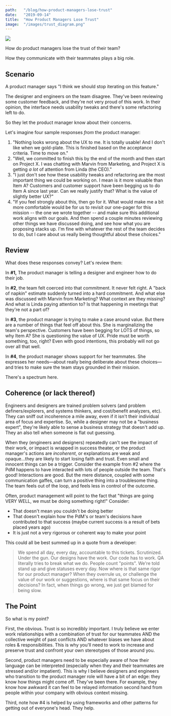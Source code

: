 ```yaml
---
path:	"/blog/how-product-managers-lose-trust"
date:	"2019-09-14"
title:	"How Product Managers Lose Trust"
image:	"/images/trust_diagram.png"
---
```


![](/images/trust_diagram.png)

How do product managers lose the trust of their team?

How they communicate with their teammates plays a big role.

## Scenario

A product manager says "I think we should stop iterating on this feature."

The designer and engineers on the team disagree. They've been reviewing some customer feedback, and they're not very proud of this work.  In their opinion, the interface needs usability tweaks and there's some refactoring left to do. 

So they let the product manager know about their concerns. 

Let's imagine four sample responses *from* the product manager:
1. "Nothing looks wrong about the UX to me. It is totally usable! And I don't like when we gold-plate. This is finished based on the acceptance criteria. Time to move on."
2. "Well, we committed to finish this by the end of the month and then start on Project X. I was chatting with Marvin from Marketing, and Project X is getting *a lot* of attention from Linda (the CEO)."
3. "I just don't see how these usability tweaks and refactoring are the most important thing we could be working on. I mean is it more valuable than Item A? Customers and customer support have been begging us to do Item A since last year. Can we really justify that? What is the value of slightly better UX?"
4. "If you feel strongly about this, then go for it. What would make me a bit more comfortable would be for us to revisit our one-pager for this mission -- the one we wrote together -- and make sure this additional work aligns with our goals. And then spend a couple minutes reviewing other things we have discussed doing, and see how what you are proposing stacks up. I'm fine with whatever the rest of the team decides to do, but I care about us really being thoughtful about these choices."

## Review

What does these responses convey? Let's review them:

In **#1,** The product manager is telling a designer and engineer how to do their job.

In **#2**, the team felt coerced into that commitment. It never felt right. A "back of napkin" estimate suddenly turned into a hard commitment. And what else was discussed with Marvin from Marketing? What context are they missing? And what is Linda paying attention to? Is that happening in meetings that they're not a part of? 

In **#3**, the product manager is trying to make a case around value. But there are a number of things that feel off about this. She is marginalizing the team's perspective. Customers have been begging for LOTS of things, so why Item A? She  is questioning the value of UX. Pride must be worth something, too, right? Even with good intentions, this probably will not go over all that well.

In **#4**, the product manager shows support for her teammates. She expresses her needs—about really being deliberate about these choices—and tries to make sure the team stays grounded in their mission.

There's a spectrum here.

## Coherence (or lack thereof)

Engineers and designers are trained problem solvers (and problem definers/explorers, and systems thinkers, and cost/benefit analyzers, etc). They can sniff out incoherence a mile away, even if it isn't their individual area of focus and expertise. So, while a designer may not be a "business expert", they're likely able to sense a business strategy that doesn't add up. They an also tell when someone is flat out guessing.

When they (engineers and designers) repeatedly can't see the impact of their work, or impact is wrapped in success theater, or the product manager's actions are *incoherent*, or explanations are weak and opaque...they are likely to start losing faith and trust. Even small and innocent things can be a trigger. Consider the example from #2 where the PdM happens to have interacted with lots of people outside the team. That's good! Interactions are good. But the mere distance, coupled with some communication gaffes, can turn a positive thing into a troublesome thing. The team feels out of the loop, and feels less in control of the outcome.

Often, product management will point to the fact that "things are going VERY WELL, we must be doing something right!" Consider:

* That doesn't mean you couldn't be doing better
* That doesn't explain how the PdM's or team's decisions have contributed to that success (maybe current success is a result of bets placed years ago)
* It is just not a very rigorous or coherent way to make your point 

This could all be best summed up in a quote from a developer:

> We spend all day,  every day, accountable to this tickets. Scrutinized. Under the gun.  Our designs have the work. Our code has to work. QA literally tries to break what we do. People count "points". We're told stand up and give statuses every day. Now where is that same rigor for our product manager? When they overrule us, or challenge the value of our work or suggestions, where is that same focus on their decisions? In fact, when things go wrong, we just get blamed for being slow.

## The Point

So what is my point?

First, the obvious. Trust is so incredibly important. I truly believe we enter work relationships with a combination of trust for our teammates AND the collective weight of past conflicts AND whatever biases we have about roles & responsibilities. This is why you'll need to work to increase and preserve trust and confront your own stereotypes of those around you.

Second, product managers need to be especially aware of how their language can be interpreted (especially when they and their teammates are stressed and/or impatient). This is why I believe designers and engineers who transition to the product manager role will have a bit of an edge: they know how things might come off. They've been there. For example, they know how awkward it can feel to be relayed information second hand from people within your company with obvious context missing.

Third, note how #4 is helped by using frameworks and other patterns for getting out of everyone's head. They help.





